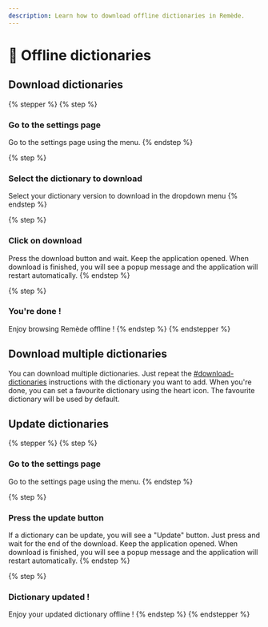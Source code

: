 ```yaml
---
description: Learn how to download offline dictionaries in Remède.
---
```


# 📖 Offline dictionaries

## Download dictionaries

{% stepper %}
{% step %}
### Go to the settings page

Go to the settings page using the menu.
{% endstep %}

{% step %}
### Select the dictionary to download

Select your dictionary version to download in the dropdown menu
{% endstep %}

{% step %}
### Click on download

Press the download button and wait. Keep the application opened. When download is finished, you will see a popup message and the application will restart automatically.
{% endstep %}

{% step %}
### You're done !

Enjoy browsing Remède offline !
{% endstep %}
{% endstepper %}

## Download multiple dictionaries

You can download multiple dictionaries. Just repeat the [#download-dictionaries](offline-dictionaries.md#download-dictionaries "mention") instructions with the dictionary you want to add. When you're done, you can set a favourite dictionary using the heart icon. The favourite dictionary will be used by default.

## Update dictionaries

{% stepper %}
{% step %}
### Go to the settings page

Go to the settings page using the menu.
{% endstep %}

{% step %}
### Press the update button

If a dictionary can be update, you will see a "Update" button. Just press and wait for the end of the download. Keep the application opened. When download is finished, you will see a popup message and the application will restart automatically.
{% endstep %}

{% step %}
### Dictionary updated !

Enjoy your updated dictionary offline !
{% endstep %}
{% endstepper %}



